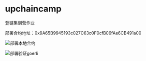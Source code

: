 # upchaincamp
登链集训营作业

部署合约地址：0x9A65B9945193c027C63c0F0cfB06fAe6CB491a00

![部署本地合约](https://user-images.githubusercontent.com/49086386/224528177-96021ff3-239a-4b7d-a9c4-0ddf29e11f28.png)

![部署验证goerli](https://user-images.githubusercontent.com/49086386/224528153-f0915f48-831e-4f3d-940f-27f79af39144.png)
